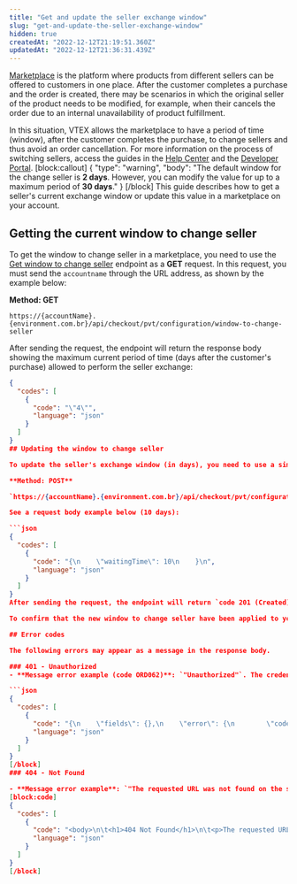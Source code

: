 ```yaml
---
title: "Get and update the seller exchange window"
slug: "get-and-update-the-seller-exchange-window"
hidden: true
createdAt: "2022-12-12T21:19:51.360Z"
updatedAt: "2022-12-12T21:36:31.439Z"
---
```


[Marketplace](https://help.vtex.com/en/tutorial/integrating-with-marketplace) is the platform where products from different sellers can be offered to customers in one place. After the customer completes a purchase and the order is created, there may be scenarios in which the original seller of the product needs to be modified, for example, when their cancels the order due to an internal unavailability of product fulfillment.

In this situation, VTEX allows the marketplace to have a period of time (window), after the customer completes the purchase, to change sellers and thus avoid an order cancellation. For more information on the process of switching sellers, access the guides in the [Help Center](https://help.vtex.com/en/tutorial/change-seller--5TBAwO2kOAMw44uyaaQMQO) and the [Developer Portal](https://developers.vtex.com/vtex-rest-api/docs/change-seller).
[block:callout]
{
  "type": "warning",
  "body": "The default window for the change seller is <strong>2 days</strong>. However, you can modify the value for up to a maximum period of <strong>30 days</strong>."
}
[/block]
This guide describes how to get a seller's current exchange window or update this value in a marketplace on your account.

## Getting the current window to change seller

To get the window to change seller in a marketplace, you need to use the [Get window to change seller](https://developers.vtex.com/vtex-rest-api/reference/getwindowtochangeseller) endpoint as a **GET** request. In this request, you must send the `accountname` through the URL address, as shown by the example below:

**Method: GET**

`https://{accountName}.{environment.com.br}/api/checkout/pvt/configuration/window-to-change-seller`

After sending the request, the endpoint will return the response body showing the maximum current period of time (days after the customer's purchase) allowed to perform the seller exchange:

```json
{
  "codes": [
    {
      "code": "\"4\"",
      "language": "json"
    }
  ]
}
## Updating the window to change seller

To update the seller's exchange window (in days), you need to use a similar request of the **Get window to change seller**, but as a **POST** request ([Update window to change seller](https://developers.vtex.com/vtex-rest-api/reference/getwindowtochangeseller)), as shown by the example below:

**Method: POST**

`https://{accountName}.{environment.com.br}/api/checkout/pvt/configuration/window-to-change-seller`

See a request body example below (10 days):

```json
{
  "codes": [
    {
      "code": "{\n    \"waitingTime\": 10\n    }\n",
      "language": "json"
    }
  ]
}
After sending the request, the endpoint will return `code 201 (Created)` and an empty response body. 

To confirm that the new window to change seller have been applied to your account, access the [Get window to change seller](https://developers.vtex.com/vtex-rest-api/reference/getwindowtochangeseller) endpoint again as a **GET** request.

## Error codes

The following errors may appear as a message in the response body.

### 401 - Unauthorized
- **Message error example (code ORD062)**: `"Unauthorized"`. The credentials (Application Key and Application Token) used in this request are incorrect or not authorized to access this type of information.

```json
{
  "codes": [
    {
      "code": "{\n    \"fields\": {},\n    \"error\": {\n        \"code\": \"ORD062\",\n        \"message\": \"Unauthorized\",\n        \"exception\": null\n    },\n    \"operationId\": \"8ec4b686-435f-42ab-8cfd-89306f888c3c\"\n}",
      "language": "json"
    }
  ]
}
[/block]
### 404 - Not Found

- **Message error example**: `"The requested URL was not found on the server"`: check that the URL data is correct.
[block:code]
{
  "codes": [
    {
      "code": "<body>\n\t<h1>404 Not Found</h1>\n\t<p>The requested URL was not found on this server.</p>\n</body>",
      "language": "json"
    }
  ]
}
[/block]